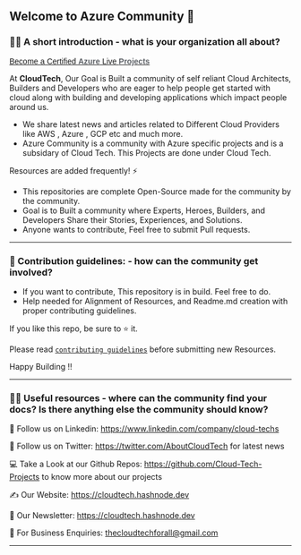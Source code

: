 ## Welcome to Azure Community 👋

### 🙋‍♀️ A short introduction - what is your organization all about?
<p><span style="color: rgb(77, 81, 86); font-family: arial, sans-serif; font-size: 14px; font-style: normal; font-variant-ligatures: normal; font-variant-caps: normal; font-weight: 400; letter-spacing: normal; orphans: 2; text-align: left; text-indent: 0px; text-transform: none; white-space: normal; widows: 2; word-spacing: 0px; -webkit-text-stroke-width: 0px; background-color: rgb(255, 255, 255); text-decoration-thickness: initial; text-decoration-style: initial; text-decoration-color: initial; display: inline !important; float: none;"><a href="https://thinkcloudly.com/azure-live-projects/">Become a Certified&nbsp;</a></span><a href="https://thinkcloudly.com/azure-live-projects/"><em style="font-weight: bold; font-style: normal; color: rgb(95, 99, 104); font-family: arial, sans-serif; font-size: 14px; font-variant-ligatures: normal; font-variant-caps: normal; letter-spacing: normal; orphans: 2; text-align: left; text-indent: 0px; text-transform: none; white-space: normal; widows: 2; word-spacing: 0px; -webkit-text-stroke-width: 0px; background-color: rgb(255, 255, 255); text-decoration-thickness: initial; text-decoration-style: initial; text-decoration-color: initial;">Azure</em></a><span style="color: rgb(77, 81, 86); font-family: arial, sans-serif; font-size: 14px; font-style: normal; font-variant-ligatures: normal; font-variant-caps: normal; font-weight: 400; letter-spacing: normal; orphans: 2; text-align: left; text-indent: 0px; text-transform: none; white-space: normal; widows: 2; word-spacing: 0px; -webkit-text-stroke-width: 0px; background-color: rgb(255, 255, 255); text-decoration-thickness: initial; text-decoration-style: initial; text-decoration-color: initial; display: inline !important; float: none;"><a href="https://thinkcloudly.com/azure-live-projects/">&nbsp;Live&nbsp;</a></span><a href="https://thinkcloudly.com/azure-live-projects/"><em style="font-weight: bold; font-style: normal; color: rgb(95, 99, 104); font-family: arial, sans-serif; font-size: 14px; font-variant-ligatures: normal; font-variant-caps: normal; letter-spacing: normal; orphans: 2; text-align: left; text-indent: 0px; text-transform: none; white-space: normal; widows: 2; word-spacing: 0px; -webkit-text-stroke-width: 0px; background-color: rgb(255, 255, 255); text-decoration-thickness: initial; text-decoration-style: initial; text-decoration-color: initial;">Projects</em> </a></p>

At **CloudTech**, Our Goal is Built a community of self reliant Cloud Architects, Builders and Developers who are eager to help people get started with cloud along with building and developing applications which impact people around us.

* We share latest news and articles related to Different Cloud Providers like AWS , Azure , GCP etc and much more. 
* Azure Community is a community with Azure specific projects and is a subsidary of Cloud Tech. This Projects are done under Cloud Tech.

Resources are added frequently! ⚡

* This repositories are complete Open-Source made for the community by the community.
* Goal is to Built a community where Experts, Heroes, Builders, and Developers Share their Stories, Experiences, and Solutions.
* Anyone wants to contribute, Feel free to submit Pull requests.

--- 

### 🌈 Contribution guidelines: - how can the community get involved?

* If you want to contribute, This repository is in build. Feel free to do.
* Help needed for Alignment of Resources, and Readme.md creation with proper contributing guidelines.

If you like this repo, be sure to ⭐ it.

Please read [`contributing guidelines`](https://github.com/Cloud-Tech-Projects/contributors-guide/blob/main/CONTRIBUTING.md) before submitting new Resources.

Happy Building !!

--- 

### 👩‍💻 Useful resources - where can the community find your docs? Is there anything else the community should know?

👋 Follow us on Linkedin: https://www.linkedin.com/company/cloud-techs

👋 Follow us on Twitter: https://twitter.com/AboutCloudTech for latest news 

💻 Take a Look at our Github Repos: https://github.com/Cloud-Tech-Projects to know more about our projects 

✍️ Our Website: https://cloudtech.hashnode.dev

📧 Our Newsletter: https://cloudtech.hashnode.dev

🧙 For Business Enquiries: thecloudtechforall@gmail.com 

--- 

